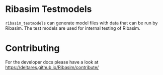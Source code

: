 # Ribasim Testmodels

`ribasim_testmodels` can generate model files with data that can be run by Ribasim.
The test models are used for internal testing of Ribasim.

# Contributing

For the developer docs please have a look at https://deltares.github.io/Ribasim/contribute/
